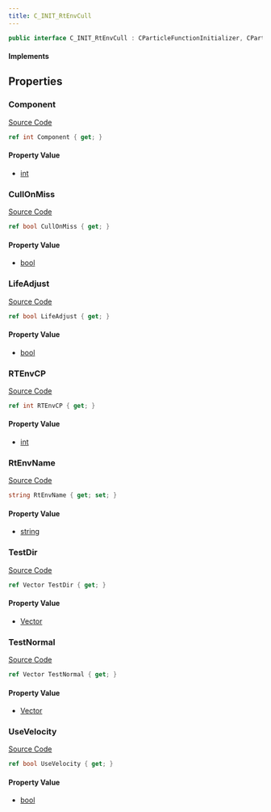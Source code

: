 ```yaml
---
title: C_INIT_RtEnvCull
---
```


```csharp
public interface C_INIT_RtEnvCull : CParticleFunctionInitializer, CParticleFunction, ISchemaClass<CParticleFunction>, ISchemaClass<CParticleFunctionInitializer>, ISchemaClass<C_INIT_RtEnvCull>, ISchemaField, ISchemaClass, INativeHandle
```

#### Implements

## Properties

### Component

[Source Code](https://github.com/swiftly-solution/swiftlys2/blob/beta/managed/src/SwiftlyS2.Generated/Schemas/Interfaces/C_INIT_RtEnvCull.cs#L30)

```csharp
ref int Component { get; }
```

#### Property Value

- [int](https://learn.microsoft.com/dotnet/api/system.int32)

### CullOnMiss

[Source Code](https://github.com/swiftly-solution/swiftlys2/blob/beta/managed/src/SwiftlyS2.Generated/Schemas/Interfaces/C_INIT_RtEnvCull.cs#L22)

```csharp
ref bool CullOnMiss { get; }
```

#### Property Value

- [bool](https://learn.microsoft.com/dotnet/api/system.boolean)

### LifeAdjust

[Source Code](https://github.com/swiftly-solution/swiftlys2/blob/beta/managed/src/SwiftlyS2.Generated/Schemas/Interfaces/C_INIT_RtEnvCull.cs#L24)

```csharp
ref bool LifeAdjust { get; }
```

#### Property Value

- [bool](https://learn.microsoft.com/dotnet/api/system.boolean)

### RTEnvCP

[Source Code](https://github.com/swiftly-solution/swiftlys2/blob/beta/managed/src/SwiftlyS2.Generated/Schemas/Interfaces/C_INIT_RtEnvCull.cs#L28)

```csharp
ref int RTEnvCP { get; }
```

#### Property Value

- [int](https://learn.microsoft.com/dotnet/api/system.int32)

### RtEnvName

[Source Code](https://github.com/swiftly-solution/swiftlys2/blob/beta/managed/src/SwiftlyS2.Generated/Schemas/Interfaces/C_INIT_RtEnvCull.cs#L26)

```csharp
string RtEnvName { get; set; }
```

#### Property Value

- [string](https://learn.microsoft.com/dotnet/api/system.string)

### TestDir

[Source Code](https://github.com/swiftly-solution/swiftlys2/blob/beta/managed/src/SwiftlyS2.Generated/Schemas/Interfaces/C_INIT_RtEnvCull.cs#L16)

```csharp
ref Vector TestDir { get; }
```

#### Property Value

- [Vector](/docs/api/shared/natives/vector)

### TestNormal

[Source Code](https://github.com/swiftly-solution/swiftlys2/blob/beta/managed/src/SwiftlyS2.Generated/Schemas/Interfaces/C_INIT_RtEnvCull.cs#L18)

```csharp
ref Vector TestNormal { get; }
```

#### Property Value

- [Vector](/docs/api/shared/natives/vector)

### UseVelocity

[Source Code](https://github.com/swiftly-solution/swiftlys2/blob/beta/managed/src/SwiftlyS2.Generated/Schemas/Interfaces/C_INIT_RtEnvCull.cs#L20)

```csharp
ref bool UseVelocity { get; }
```

#### Property Value

- [bool](https://learn.microsoft.com/dotnet/api/system.boolean)


